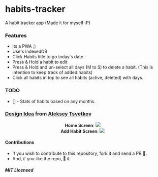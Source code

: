 # habits-tracker

A habit tracker app (Made it for myself :P)

### Features

- its a PWA ;)
- Use's IndexedDB
- Click Habits title to go today's date.
- Press & Hold a habit to edit
- Press & Hold and un-select all days (M to S) to delete a habit. (This is intention to keep track of added habits)
- Click all habits in top to see all habits (active, deleted) with days.

### TODO

- [] - Stats of habits based on any months.

### [Design Idea](https://dribbble.com/shots/5743142-Habit-app) from [Aleksey Tsvetkov](https://dribbble.com/tsvetkov)

<center>
  <b>Home Screen</b>:
  <img src="./Design/Homescreen.png">
</center>

<center>
  <b>Add Habit Screen</b>:
  <img src="./Design/Add%20Habit.png">
</center>

#### Contributions

- If you wish to contribute to this repository, fork it and send a PR 😬.
- And, if you like the repo, 🌟 it.

##### MIT Licensed
